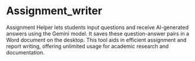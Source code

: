 # Assignment_writer
Assignment Helper lets students input questions and receive AI-generated answers using the Gemini model. It saves these question-answer pairs in a Word document on the desktop. This tool aids in efficient assignment and report writing, offering unlimited usage for academic research and documentation.
